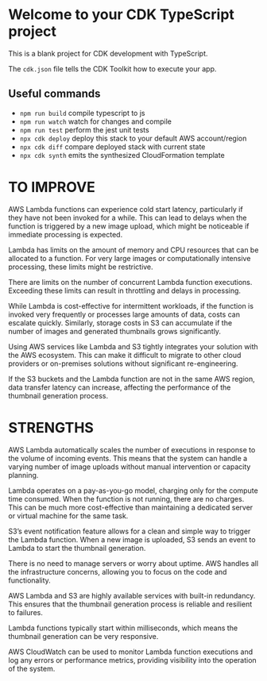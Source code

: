 # Welcome to your CDK TypeScript project

This is a blank project for CDK development with TypeScript.

The `cdk.json` file tells the CDK Toolkit how to execute your app.

## Useful commands

* `npm run build`   compile typescript to js
* `npm run watch`   watch for changes and compile
* `npm run test`    perform the jest unit tests
* `npx cdk deploy`  deploy this stack to your default AWS account/region
* `npx cdk diff`    compare deployed stack with current state
* `npx cdk synth`   emits the synthesized CloudFormation template


# TO IMPROVE
AWS Lambda functions can experience cold start latency, particularly if they have not been invoked for a while. This can lead to delays when the function is triggered by a new image upload, which might be noticeable if immediate processing is expected.

Lambda has limits on the amount of memory and CPU resources that can be allocated to a function. For very large images or computationally intensive processing, these limits might be restrictive.

There are limits on the number of concurrent Lambda function executions. Exceeding these limits can result in throttling and delays in processing.

While Lambda is cost-effective for intermittent workloads, if the function is invoked very frequently or processes large amounts of data, costs can escalate quickly. Similarly, storage costs in S3 can accumulate if the number of images and generated thumbnails grows significantly.

Using AWS services like Lambda and S3 tightly integrates your solution with the AWS ecosystem. This can make it difficult to migrate to other cloud providers or on-premises solutions without significant re-engineering.

If the S3 buckets and the Lambda function are not in the same AWS region, data transfer latency can increase, affecting the performance of the thumbnail generation process.

# STRENGTHS
AWS Lambda automatically scales the number of executions in response to the volume of incoming events. This means that the system can handle a varying number of image uploads without manual intervention or capacity planning.

Lambda operates on a pay-as-you-go model, charging only for the compute time consumed. When the function is not running, there are no charges. This can be much more cost-effective than maintaining a dedicated server or virtual machine for the same task.

S3’s event notification feature allows for a clean and simple way to trigger the Lambda function. When a new image is uploaded, S3 sends an event to Lambda to start the thumbnail generation.

There is no need to manage servers or worry about uptime. AWS handles all the infrastructure concerns, allowing you to focus on the code and functionality.

AWS Lambda and S3 are highly available services with built-in redundancy. This ensures that the thumbnail generation process is reliable and resilient to failures.

Lambda functions typically start within milliseconds, which means the thumbnail generation can be very responsive.

AWS CloudWatch can be used to monitor Lambda function executions and log any errors or performance metrics, providing visibility into the operation of the system.
